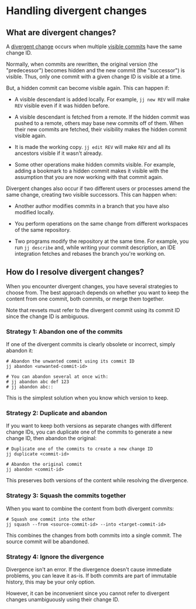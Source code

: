 # Handling divergent changes

## What are divergent changes?

A [divergent change] occurs when multiple [visible commits] have the same change
ID.

Normally, when commits are rewritten, the original version (the "predecessor")
becomes hidden and the new commit (the "successor") is visible. Thus, only one
commit with a given change ID is visible at a time.

But, a hidden commit can become visible again. This can happen if:

- A visible descendant is added locally. For example, `jj new REV` will make
  `REV` visible even if it was hidden before.

- A visible descendant is fetched from a remote. If the hidden commit was pushed
  to a remote, others may base new commits off of them. When their new commits are
  fetched, their visibility makes the hidden commit visible again.

- It is made the working copy. `jj edit REV` will make `REV` and all its
  ancestors visible if it wasn't already.

- Some other operations make hidden commits visible. For example, adding a
  bookmark to a hidden commit makes it visible with the assumption that you are
  now working with that commit again.

Divergent changes also occur if two different users or processes amend the same
change, creating two visible successors. This can happen when:

- Another author modifies commits in a branch that you have also modified
  locally.

- You perform operations on the same change from different workspaces of the
  same repository.

- Two programs modify the repository at the same time. For example, you run
  `jj describe` and, while writing your commit description, an IDE integration
  fetches and rebases the branch you're working on.

[divergent change]: ../glossary.md#divergent-change
[visible commits]: ../glossary.md#visible-commits

## How do I resolve divergent changes?

When you encounter divergent changes, you have several strategies to choose
from. The best approach depends on whether you want to keep the content from one
commit, both commits, or merge them together.

Note that revsets must refer to the divergent commit using its commit ID since
the change ID is ambiguous.

### Strategy 1: Abandon one of the commits

If one of the divergent commits is clearly obsolete or incorrect, simply abandon
it:

```shellsession
# Abandon the unwanted commit using its commit ID
jj abandon <unwanted-commit-id>

# You can abandon several at once with:
# jj abandon abc def 123
# jj abandon abc::
```

This is the simplest solution when you know which version to keep.

### Strategy 2: Duplicate and abandon

If you want to keep both versions as separate changes with different change IDs,
you can duplicate one of the commits to generate a new change ID, then abandon
the original:

```shellsession
# Duplicate one of the commits to create a new change ID
jj duplicate <commit-id>

# Abandon the original commit
jj abandon <commit-id>
```

This preserves both versions of the content while resolving the divergence.

### Strategy 3: Squash the commits together

When you want to combine the content from both divergent commits:

```shellsession
# Squash one commit into the other
jj squash --from <source-commit-id> --into <target-commit-id>
```

This combines the changes from both commits into a single commit. The source
commit will be abandoned.

### Strategy 4: Ignore the divergence

Divergence isn't an error. If the divergence doesn't cause immediate problems,
you can leave it as-is. If both commits are part of immutable history, this may
be your only option.

However, it can be inconvenient since you cannot refer to divergent changes
unambiguously using their change ID.
